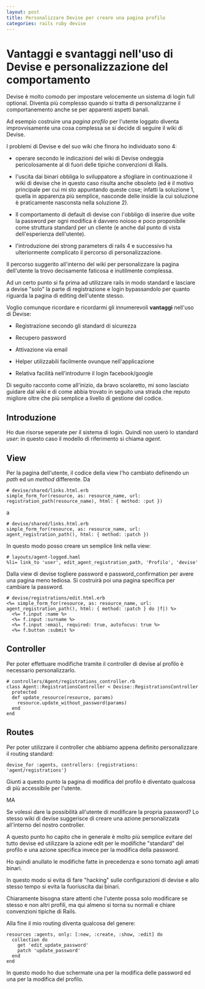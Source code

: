 ```yaml
---
layout: post
title: Personalizzare Devise per creare una pagina profilo
categories: rails ruby devise
---
```


# Vantaggi e svantaggi nell'uso di Devise e personalizzazione del comportamento

Devise è molto comodo per impostare velocemente un sistema di login full optional.
Diventa più complesso quando si tratta di personalizzarne il comportanemento anche se per apparenti aspetti banali.

Ad esempio costruire una _pagina profilo_ per l'utente loggato diventa improvvisamente una cosa complessa se si decide di seguire il wiki di Devise.

I problemi di Devise e del suo wiki che finora ho individuato sono 4:
  
- operare secondo le indicazioni del wiki di Devise ondeggia pericolosamente al di fuori delle tipiche convenzioni di Rails.

- l'uscita dai binari obbliga lo sviluppatore a sfogliare in continuazione il wiki di devise che in questo caso risulta anche obsoleto (ed è il motivo principale per cui mi sto appuntando queste cose; infatti la soluzione 1, quella in apparenza più semplice, nasconde delle insidie la cui soluzione è praticamente nasconsta nella soluzione 2).

- Il comportamento di default di devise con l'obbligo di inserire due volte la password per ogni modifica è davvero noioso e poco proponibile come struttura standard per un cliente (e anche dal punto di vista dell'esperienza dell'utente).

- l'introduzione dei strong parameters di rails 4 e successivo ha ulteriormente complicato il percorso di personalizzazione.

Il percorso suggerito all'interno del wiki per personalizzare la pagina dell'utente la trovo decisamente faticosa e inutilmente complessa. 

Ad un certo punto si fa prima ad utilizzare rails in modo standard e lasciare a devise "solo" la parte di registrazione e login bypassandolo per quanto riguarda la pagina di editing dell'utente stesso.

Voglio comunque ricordare e ricordarmi gli innumerevoli __vantaggi__ nell'uso di Devise:

- Registrazione secondo gli standard di sicurezza

- Recupero password

- Attivazione via email

- Helper utilizzabili facilmente ovunque nell'applicazione

- Relativa facilità nell'introdurre il login facebook/google

Di seguito racconto come all'inizio, da bravo scolaretto, mi sono lasciato guidare dal wiki e di come abbia trovato in seguito una strada che reputo migliore oltre che più semplice a livello di gestione del codice.

## Introduzione

Ho due risorse seperate per il sistema di login. Quindi non userò lo standard _user_: in questo caso il modello di riferimento si chiama _agent_.

## View

Per la pagina dell'utente, il codice della view l'ho cambiato definendo un _path_ ed un _method_ differente. Da

    # devise/shared/links.html.erb
    simple_form_for(resource, as: resource_name, url: registration_path(resource_name), html: { method: :put })

a
    
    # devise/shared/links.html.erb
    simple_form_for(resource, as: resource_name, url: agent_registration_path(), html: { method: :patch })

In questo modo posso creare un semplice link nella view:
    
    # layouts/agent-logged.haml
    %li= link_to 'user', edit_agent_registration_path, 'Profilo', 'devise'

Dalla view di devise togliere password e password_confirmation per avere una pagina meno tediosa. Si costruirà poi una pagina specifica per cambiare la password.

    # devise/registrations/edit.html.erb
    <%= simple_form_for(resource, as: resource_name, url: agent_registration_path(), html: { method: :patch } do |f|) %>
      <%= f.input :name %>
      <%= f.input :surname %>
      <%= f.input :email, required: true, autofocus: true %>
      <%= f.button :submit %>

## Controller

Per poter effettuare modifiche tramite il controller di devise al profilo è necessario personalizzarlo.
    
    # controllers/Agent/registrations_controller.rb
    class Agent::RegistrationsController < Devise::RegistrationsController
      protected
      def update_resource(resource, params)
        resource.update_without_password(params)
      end
    end

## Routes

Per poter utilizzare il controller che abbiamo appena definito personalizzare il routing standard:
    
    devise_for :agents, controllers: {registrations: 'agent/registrations'}

Giunti a questo punto la pagina di modifica del profilo è diventato qualcosa di più accessibile per l'utente.

MA

Se volessi dare la possibilità all'utente di modificare la propria password? Lo stesso wiki di devise suggerisce di creare una azione personalizzata all'interno del nostro controller.

A questo punto ho capito che in generale è molto più semplice evitare del tutto devise ed utilizzare la azione edit per le modifiche "standard" del profilo e una azione specifica invece per la modifica della password.

Ho quindi anullato le modifiche fatte in precedenza e sono tornato agli amati binari.

In questo modo si evita di fare "hacking" sulle configurazioni di devise e allo stesso tempo si evita la fuoriuscita dai binari.

Chiaramente bisogna stare attenti che l'utente possa solo modificare se stesso e non altri profili, ma qui almeno si torna su normali e chiare convenzioni tipiche di Rails.

Alla fine il mio routing diventa qualcosa del genere:

    resources :agents, only: [:new, :create, :show, :edit] do
      collection do
        get 'edit_update_password'
        patch 'update_password'
      end
    end

In questo modo ho due schermate una per la modifica delle password ed una per la modifica del profilo.